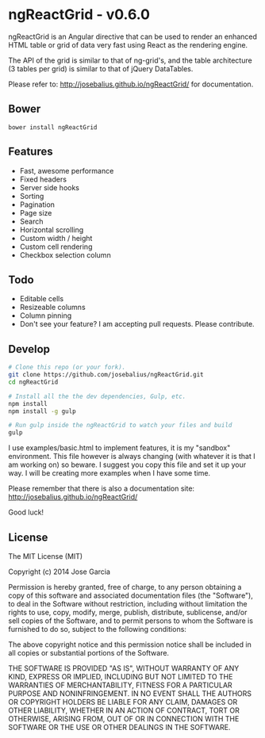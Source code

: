 ngReactGrid - v0.6.0
===========

ngReactGrid is an Angular directive that can be used to render an enhanced HTML table or grid of data very fast using React as the rendering engine. 

The API of the grid is similar to that of ng-grid's, and the table architecture (3 tables per grid) is similar to that of jQuery DataTables.

Please refer to: http://josebalius.github.io/ngReactGrid/ for documentation.

Bower
-----

```
bower install ngReactGrid
```

Features
--------
* Fast, awesome performance
* Fixed headers
* Server side hooks
* Sorting
* Pagination
* Page size
* Search
* Horizontal scrolling
* Custom width / height
* Custom cell rendering
* Checkbox selection column

Todo
----
* Editable cells
* Resizeable columns
* Column pinning
* Don't see your feature? I am accepting pull requests. Please contribute.

Develop
-------

```bash
# Clone this repo (or your fork).
git clone https://github.com/josebalius/ngReactGrid.git
cd ngReactGrid

# Install all the the dev dependencies, Gulp, etc.
npm install
npm install -g gulp

# Run gulp inside the ngReactGrid to watch your files and build
gulp
```

I use examples/basic.html to implement features, it is my "sandbox" environment. This file however is always changing (with whatever it is that I am working on) so beware. I suggest you copy this file and set it up your way. I will be creating more examples when I have some time.

Please remember that there is also a documentation site: http://josebalius.github.io/ngReactGrid/

Good luck!

License
----------
The MIT License (MIT)

Copyright (c) 2014 Jose Garcia

Permission is hereby granted, free of charge, to any person obtaining a copy
of this software and associated documentation files (the "Software"), to deal
in the Software without restriction, including without limitation the rights
to use, copy, modify, merge, publish, distribute, sublicense, and/or sell
copies of the Software, and to permit persons to whom the Software is
furnished to do so, subject to the following conditions:

The above copyright notice and this permission notice shall be included in all
copies or substantial portions of the Software.

THE SOFTWARE IS PROVIDED "AS IS", WITHOUT WARRANTY OF ANY KIND, EXPRESS OR
IMPLIED, INCLUDING BUT NOT LIMITED TO THE WARRANTIES OF MERCHANTABILITY,
FITNESS FOR A PARTICULAR PURPOSE AND NONINFRINGEMENT. IN NO EVENT SHALL THE
AUTHORS OR COPYRIGHT HOLDERS BE LIABLE FOR ANY CLAIM, DAMAGES OR OTHER
LIABILITY, WHETHER IN AN ACTION OF CONTRACT, TORT OR OTHERWISE, ARISING FROM,
OUT OF OR IN CONNECTION WITH THE SOFTWARE OR THE USE OR OTHER DEALINGS IN THE
SOFTWARE.
